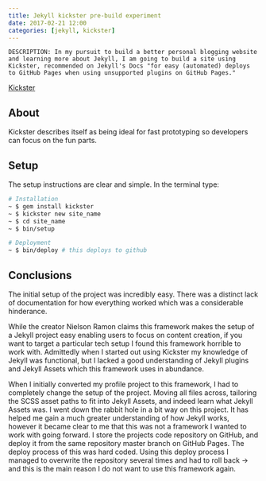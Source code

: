 ```yaml
---
title: Jekyll kickster pre-build experiment
date: 2017-02-21 12:00
categories: [jekyll, kickster]
---
```


    DESCRIPTION: In my pursuit to build a better personal blogging website and learning more about Jekyll, I am going to build a site using Kickster, recommended on Jekyll's Docs "for easy (automated) deploys to GitHub Pages when using unsupported plugins on GitHub Pages."

<a class="main-link" href="http://kickster.nielsenramon.com/">Kickster</a>

## About

Kickster describes itself as being ideal for fast prototyping so developers can focus on the fun parts.

## Setup

The setup instructions are clear and simple. In the terminal type:

```sh
# Installation
~ $ gem install kickster
~ $ kickster new site_name
~ $ cd site_name
~ $ bin/setup

# Deployment
~ $ bin/deploy # this deploys to github
```

## Conclusions

The initial setup of the project was incredibly easy. There was a distinct lack of documentation for how everything worked which was a considerable hinderance.

While the creator Nielson Ramon claims this framework makes the setup of a Jekyll project easy enabling users to focus on content creation, if you want to target a particular tech setup I found this framework horrible to work with. Admittedly when I started out using Kickster my knowledge of Jekyll was functional, but I lacked a good understanding of Jekyll plugins and Jekyll Assets which this framework uses in abundance.

When I initially converted my profile project to this framework, I had to completely change the setup of the project. Moving all files across, tailoring the SCSS asset paths to fit into Jekyll Assets, and indeed learn what Jekyll Assets was. I went down the rabbit hole in a bit way on this project. It has helped me gain a much greater understanding of how Jekyll works, however it became clear to me that this was not a framework I wanted to work with going forward. I store the projects code repository on GitHub, and deploy it from the same repository master branch on GitHub Pages. The deploy process of this was hard coded. Using this deploy process I managed to overwrite the repository several times and had to roll back -> and this is the main reason I do not want to use this framework again.
